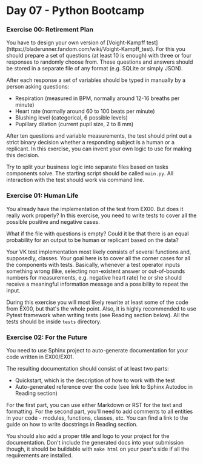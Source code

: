 # Day 07 - Python Bootcamp

<h3 id="exercise-00-retirement-plan">Exercise 00: Retirement Plan</h3>
You have to design your own version of [Voight-Kampff test](https://bladerunner.fandom.com/wiki/Voight-Kampff_test).
For this you should prepare a set of questions (at least 10 is enough) with three or four responses
to randomly choose from. These questions and answers should be stored in a separate file of any
format (e.g. SQLite or simply JSON).

After each response a set of variables should be typed in manually by a person
asking questions:

- Respiration (measured in BPM, normally around 12-16 breaths per minute)
- Heart rate (normally around 60 to 100 beats per minute)
- Blushing level (categorical, 6 possible levels)
- Pupillary dilation (current pupil size, 2 to 8 mm)

After ten questions and variable measurements, the test should print out a strict binary decision
whether a responding subject is a human or a replicant. In this exercise, you can invent your own
logic to use for making this decision.

Try to split your business logic into separate files based on tasks components solve. The starting 
script should be called `main.py`. All interaction with the test should work via command line.


<h3 id="exercise-01-human-life">Exercise 01: Human Life</h3>
You already have the implementation of the test from EX00. But does it really work properly?
In this exercise, you need to write tests to cover all the possible positive and negative cases.

What if the file with questions is empty? Could it be that there is an equal probability for an
output to be human or replicant based on the data?

Your VK test implementation most likely consists of several functions and, supposedly, classes.
Your goal here is to cover all the corner cases for all the components with tests. Basically, 
whenever a test operator inputs something wrong (like, selecting non-existent answer or
out-of-bounds numbers for measurements, e.g. negative heart rate) he or she should receive a
meaningful information message and a possibility to repeat the input.

During this exercise you will most likely rewrite at least some of the code from EX00, but that's
the whole point. Also, it is highly recommended to use Pytest framework when writing tests (see 
Reading section below). All the tests should be inside `tests` directory.


<h3 id="exercise-02-for-the-future">Exercise 02: For the Future</h3>
You need to use Sphinx project to auto-generate documentation for your code written in EX00/EX01.

The resulting documentation should consist of at least two parts:

- Quickstart, which is the description of how to work with the test
- Auto-generated reference over the code (see link to Sphinx Autodoc in Reading section)

For the first part, you can use either Markdown or RST for the text and formatting.
For the second part, you'll need to add comments to all entities in your code - modules,
functions, classes, etc. You can find a link to the guide on how to write docstrings in Reading
section.

You should also add a proper title and logo to your project for the documentation. Don't include 
the generated docs into your submission though, it should be buildable with `make html` on your 
peer's side if all the requirements are installed.
